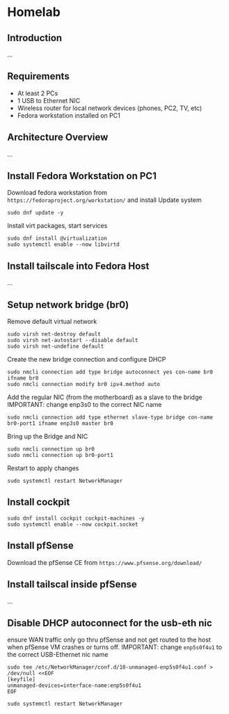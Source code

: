 # Homelab 
## Introduction
...

## Requirements
- At least 2 PCs
- 1 USB to Ethernet NIC
- Wireless router for local network devices (phones, PC2, TV, etc)
- Fedora workstation installed on PC1

## Architecture Overview
...

## Install Fedora Workstation on PC1

Download fedora workstation from `https://fedoraproject.org/workstation/` and install
Update system
```
sudo dnf update -y
```
Install virt packages, start services
```
sudo dnf install @virtualization
sudo systemctl enable --now libvirtd
```

## Install tailscale into Fedora Host
...

## Setup network bridge (br0)

Remove default virtual network
```
sudo virsh net-destroy default
sudo virsh net-autostart --disable default
sudo virsh net-undefine default
```
Create the new bridge connection and configure DHCP
```
sudo nmcli connection add type bridge autoconnect yes con-name br0 ifname br0
sudo nmcli connection modify br0 ipv4.method auto
```
Add the regular NIC (from the motherboard) as a slave to the bridge 
IMPORTANT: change enp3s0 to the correct NIC name
```
sudo nmcli connection add type ethernet slave-type bridge con-name br0-port1 ifname enp3s0 master br0
```
Bring up the Bridge and NIC
```
sudo nmcli connection up br0
sudo nmcli connection up br0-port1
```
Restart to apply changes
```
sudo systemctl restart NetworkManager
```

## Install cockpit 
```
sudo dnf install cockpit cockpit-machines -y
sudo systemctl enable --now cockpit.socket
```

## Install pfSense
Download the pfSense CE from `https://www.pfsense.org/download/`


## Install tailscal inside pfSense
...

## Disable DHCP autoconnect for the usb-eth nic
ensure WAN traffic only go thru pfSense and not get routed to the host when pfSense VM crashes or turns off.
IMPORTANT: change `enp5s0f4u1` to the correct USB-Ethernet nic name

```
sudo tee /etc/NetworkManager/conf.d/10-unmanaged-enp5s0f4u1.conf > /dev/null <<EOF
[keyfile]
unmanaged-devices=interface-name:enp5s0f4u1
EOF

sudo systemctl restart NetworkManager
```
